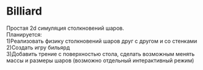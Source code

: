 # Billiard
Простая 2d симуляция столкновений шаров.  
Планируется:  
1)Реализовать физику столкновений шаров друг с другом и со стенками  
2)Создать игру бильярд  
3)Добавить трение с поверхностью стола, сделать возможным менять массы и размеры шаров (возможно отдельный интерактивный режим)  
